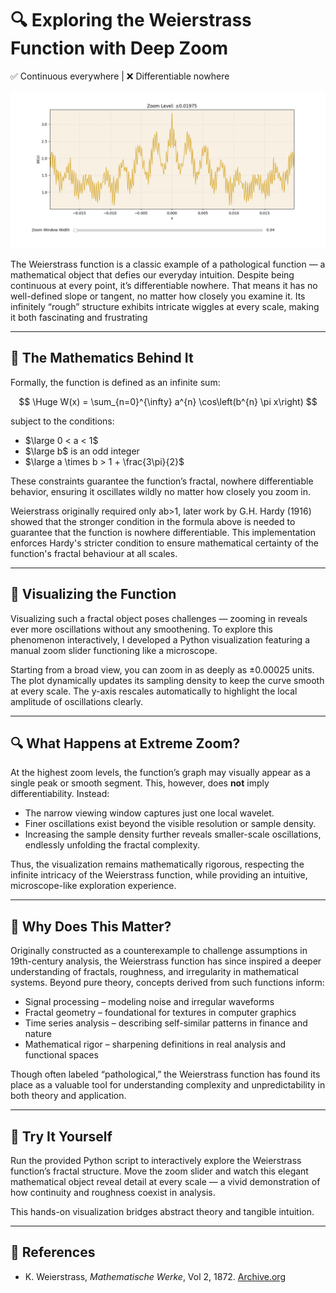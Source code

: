 # 🔍 **Exploring the Weierstrass Function with Deep Zoom**

✅ Continuous everywhere | ❌ Differentiable nowhere

![Weierstrass](weierstrass_1.png)

The Weierstrass function is a classic example of a pathological function — a mathematical object that defies our everyday intuition. Despite being continuous at every point, it’s differentiable nowhere. That means it has no well-defined slope or tangent, no matter how closely you examine it. Its infinitely “rough” structure exhibits intricate wiggles at every scale, making it both fascinating and frustrating

---

## 📐 **The Mathematics Behind It**

Formally, the function is defined as an infinite sum:

$$
\Huge
W(x) = \sum_{n=0}^{\infty} a^{n} \cos\left(b^{n} \pi x\right)
$$

subject to the conditions:

* $\large 0 < a < 1$
* $\large b$ is an odd integer
* $\large a \times b > 1 + \frac{3\pi}{2}$

These constraints guarantee the function’s fractal, nowhere differentiable behavior, ensuring it oscillates wildly no matter how closely you zoom in.

Weierstrass originally required only ab>1, later work by G.H. Hardy (1916) showed that the stronger condition in the formula above is needed to guarantee that the function is nowhere differentiable.
This implementation enforces Hardy's stricter condition to ensure mathematical certainty of the function's fractal behaviour at all scales.

---

## 🎨 **Visualizing the Function**

Visualizing such a fractal object poses challenges — zooming in reveals ever more oscillations without any smoothening. To explore this phenomenon interactively, I developed a Python visualization featuring a manual zoom slider functioning like a microscope.

Starting from a broad view, you can zoom in as deeply as ±0.00025 units. The plot dynamically updates its sampling density to keep the curve smooth at every scale. The y-axis rescales automatically to highlight the local amplitude of oscillations clearly.

---

## 🔍 **What Happens at Extreme Zoom?**

At the highest zoom levels, the function’s graph may visually appear as a single peak or smooth segment. This, however, does **not** imply differentiability. Instead:

* The narrow viewing window captures just one local wavelet.
* Finer oscillations exist beyond the visible resolution or sample density.
* Increasing the sample density further reveals smaller-scale oscillations, endlessly unfolding the fractal complexity.

Thus, the visualization remains mathematically rigorous, respecting the infinite intricacy of the Weierstrass function, while providing an intuitive, microscope-like exploration experience.

---

## 🧠 Why Does This Matter?

Originally constructed as a counterexample to challenge assumptions in 19th-century analysis, the Weierstrass function has since inspired a deeper understanding of fractals, roughness, and irregularity in mathematical systems. Beyond pure theory, concepts derived from such functions inform:

* Signal processing – modeling noise and irregular waveforms
* Fractal geometry – foundational for textures in computer graphics
* Time series analysis – describing self-similar patterns in finance and nature
* Mathematical rigor – sharpening definitions in real analysis and functional spaces  

Though often labeled “pathological,” the Weierstrass function has found its place as a valuable tool for understanding complexity and unpredictability in both theory and application.

---

## 🚀 **Try It Yourself**

Run the provided Python script to interactively explore the Weierstrass function’s fractal structure. Move the zoom slider and watch this elegant mathematical object reveal detail at every scale — a vivid demonstration of how continuity and roughness coexist in analysis.

This hands-on visualization bridges abstract theory and tangible intuition.

---

## 📁 **References**

* K. Weierstrass, *Mathematische Werke*, Vol 2, 1872. [Archive.org](https://archive.org/details/mathematischewer02weieuoft/page/n101)

